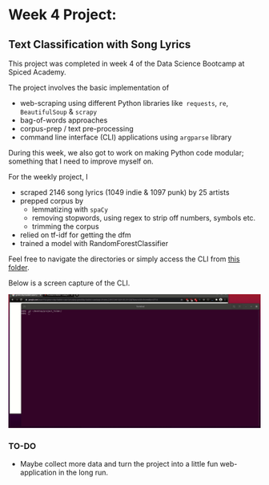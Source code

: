 # Week 4 Project:

## Text Classification with Song Lyrics

This project was completed in week 4 of the Data Science Bootcamp at Spiced Academy.

The project involves the basic implementation of
- web-scraping using different Python libraries like``` requests```,  ```re```,  ```BeautifulSoup``` & ```scrapy```
- bag-of-words approaches
- corpus-prep / text pre-processing
- command line interface (CLI) applications using ```argparse``` library

During this week, we also got to work on making Python code modular; something that I need to improve myself on.

For the weekly project, I
- scraped 2146 song lyrics (1049 indie & 1097 punk) by 25 artists
- prepped corpus by
  - lemmatizing with ```spaCy```
  - removing stopwords, using regex to strip off numbers, symbols etc.
  - trimming the corpus
- relied on tf-idf for getting the dfm
- trained a model with RandomForestClassifier

Feel free to navigate the directories or simply access the CLI from [this folder](project_folder).

Below is a screen capture of the CLI.

![](screen_capture.gif)

### TO-DO

- Maybe collect more data and turn the project into a little fun web-application in the long run.
